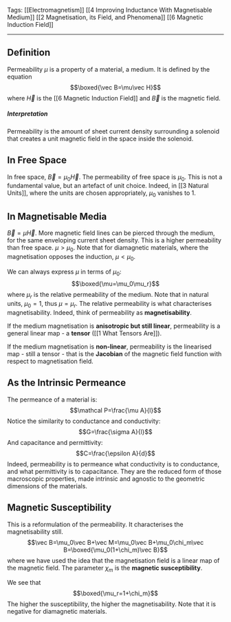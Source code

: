 Tags: [[Electromagnetism]] [[4 Improving Inductance With Magnetisable Medium]] [[2 Magnetisation, its Field, and Phenomena]] [[6 Magnetic Induction Field]]
___
## Definition
Permeability $\mu$ is a property of a material, a medium. It is defined by the equation
$$\boxed{\vec B=\mu\vec H}$$
where $\vec H$ is the [[6 Magnetic Induction Field]] and $\vec B$ is the magnetic field. 
##### Interpretation
Permeability is the amount of sheet current density surrounding a solenoid that creates a unit magnetic field in the space inside the solenoid. 
## In Free Space
In free space, $\vec B=\mu_0 \vec H$. The permeability of free space is $\mu_0$. This is not a fundamental value, but an artefact of unit choice. Indeed, in [[3 Natural Units]], where the units are chosen appropriately, $\mu_0$ vanishes to $1$. 
## In Magnetisable Media
$\vec B=\mu \vec H$. More magnetic field lines can be pierced through the medium, for the same enveloping current sheet density. This is a higher permeability than free space. $\mu>\mu_0$. Note that for diamagnetic materials, where the magnetisation opposes the induction, $\mu < \mu_0$. 

We can always express $\mu$ in terms of $\mu_0$:
$$\boxed{\mu=\mu_0\mu_r}$$
where $\mu_r$ is the relative permeability of the medium. Note that in natural units, $\mu_0=1$, thus $\mu=\mu_r$. The relative permeability is what characterises magnetisability. Indeed, think of permeability as **magnetisability**. 

If the medium magnetisation is **anisotropic but still linear**, permeability is a general linear map - a **tensor** ([[1 What Tensors Are]]). 

If the medium magnetisation is **non-linear**, permeability is the linearised map - still a tensor - that is the **Jacobian** of the magnetic field function with respect to magnetisation field. 
## As the Intrinsic Permeance
The permeance of a material is: 
$$\mathcal P=\frac{\mu A}{l}$$
Notice the similarity to conductance and conductivity:
$$G=\frac{\sigma A}{l}$$
And capacitance and permittivity:
$$C=\frac{\epsilon A}{d}$$
Indeed, permeability is to permeance what conductivity is to conductance, and what permittivity is to capacitance. They are the reduced form of those macroscopic properties, made intrinsic and agnostic to the geometric dimensions of the materials. 
## Magnetic Susceptibility
This is a reformulation of the permeability. It characterises the magnetisability still. 
$$\vec B=\mu_0\vec B+\vec M=\mu_0\vec B+\mu_0\chi_m\vec B=\boxed{\mu_0(1+\chi_m)\vec B}$$
where we have used the idea that the magnetisation field is a linear map of the magnetic field. The parameter $\chi_m$ is the **magnetic susceptibility**. 

We see that $$\boxed{\mu_r=1+\chi_m}$$
The higher the susceptibility, the higher the magnetisability. Note that it is negative for diamagnetic materials.  